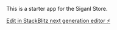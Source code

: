 This is a starter app for the Siganl Store.

[Edit in StackBlitz next generation editor ⚡️](https://stackblitz.com/github/ngrx/signal-store-starter?file=src%2Fmain.ts)
